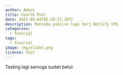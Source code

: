 ```yaml
---
author: Admin
title: Fourth Post
date: 2021-09-04T05:50:27.197Z
description: Mencoba publish lagi dari Netlify CMS
categories:
  - Tutorial
tags:
  - Tutorial
image: /mg/slide1.png
license: Test
---
```

Testing lagi semoga sudah betul.